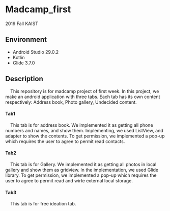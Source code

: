# Madcamp_first
2019 Fall KAIST  

## Environment
- Android Studio 29.0.2
- Kotlin
- Glide 3.7.0

## Description  
&nbsp;&nbsp;&nbsp;&nbsp;This repository is for madcamp project of first week. In this project, we make an android application with three tabs. Each tab has its own content respectively: Address book, Photo gallery, Undecided content.  
   
  
#### Tab1
&nbsp;&nbsp;&nbsp;&nbsp;This tab is for address book. We implemented it as getting all phone numbers and names, and show them. Implementing, we used ListView, and adapter to show the contents. To get permission, we implemented a pop-up which requires the user to
agree to permit read contacts.  
  
    
#### Tab2
&nbsp;&nbsp;&nbsp;&nbsp;This tab is for Gallery. We implemented it as getting all photos in local gallery and show them as gridview. In the implementation, we used Glide library. To get permission, we implemented a pop-up which requires the user to agree to permit read and wirte external local storage. 
  
  
#### Tab3

&nbsp;&nbsp;&nbsp;&nbsp;This tab is for free ideation tab. 

